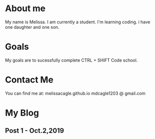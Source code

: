 # About me
My name is Melissa. I am currently a student. I'm learning coding.
i have one daughter and one son.




# Goals
My goals are to sucessfully complete CTRL + SHIFT Code school.




# Contact Me

You can find me at:
melissacagle.github.io
mdcagle1203 @ gmail.com




 # My Blog
 
 ## Post 1 - Oct.2,2019

 
